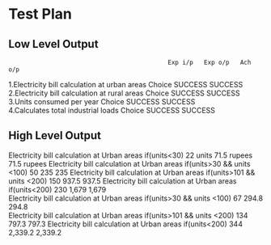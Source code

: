 # Test Plan  
## Low Level Output           
                                                Exp i/p   Exp o/p   Ach o/p             
1.Electricity bill calculation at urban areas 	Choice	  SUCCESS	SUCCESS
2.Electricity bill calculation at rural areas	Choice	  SUCCESS  SUCCESS
3.Units consumed per year		                Choice    SUCCESS	SUCCESS                      
4.Calculates total industrial loads	            Choice	  SUCCESS   SUCCESS


## High Level Output
Electricity bill calculation at Urban areas if(units<30)	            22 units	71.5 rupees	71.5 rupees
Electricity bill calculation at Urban areas if(units>30 && units <100)	50	             235	235
Electricity bill calculation at Urban areas if(units>101 && units <200)	150      	   937.5    937.5
Electricity bill calculation at Urban areas if(units<200)		        230            1,679	1,679                   
Electricity bill calculation at Urban areas if(units>30 && units <100)	67	           294.8	294.8           
Electricity bill calculation at Urban areas if(units>101 && units <200)	134	           797.3	797.3
Electricity bill calculation at Urban areas if(units<200)	            344	           2,339.2	2,339.2                      